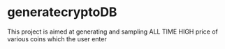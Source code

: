 # generatecryptoDB
This project is aimed at generating and sampling ALL TIME HIGH price of various coins which the user enter
